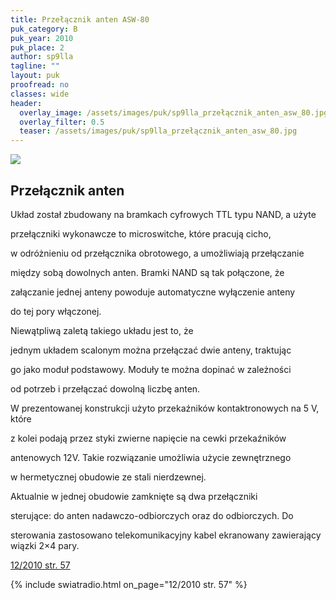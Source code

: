 ```yaml
---
title: Przełącznik anten ASW-80
puk_category: B
puk_year: 2010
puk_place: 2
author: sp9lla
tagline: ""
layout: puk
proofread: no
classes: wide
header:
  overlay_image: /assets/images/puk/sp9lla_przełącznik_anten_asw_80.jpg
  overlay_filter: 0.5
  teaser: /assets/images/puk/sp9lla_przełącznik_anten_asw_80.jpg
---
```






 



![](assets/data/img/projects/2010-2-0.jpg) 



Przełącznik anten
-----------------









 Układ został zbudowany na bramkach cyfrowych TTL typu NAND, a użyte

 przełączniki wykonawcze to microswitche, które pracują cicho,

 w odróżnieniu od przełącznika obrotowego, a umożliwiają przełączanie

 między sobą dowolnych anten. Bramki NAND są tak połączone, że

 załączanie jednej anteny powoduje automatyczne wyłączenie anteny

 do tej pory włączonej.








 Niewątpliwą zaletą takiego układu jest to, że

 jednym układem scalonym można przełączać dwie anteny, traktując

 go jako moduł podstawowy. Moduły te można dopinać w zależności

 od potrzeb i przełączać dowolną liczbę anten.






 W prezentowanej konstrukcji użyto przekaźników kontaktronowych na 5 V, które

 z kolei podają przez styki zwierne napięcie na cewki przekaźników

 antenowych 12V. Takie rozwiązanie umożliwia użycie zewnętrznego


 w hermetycznej obudowie ze stali nierdzewnej.






 Aktualnie w jednej obudowie zamknięte są dwa przełączniki

 sterujące: do anten nadawczo-odbiorczych oraz do odbiorczych. Do

 sterowania zastosowano telekomunikacyjny kabel ekranowany zawierający wiązki 2×4 pary.


[12/2010 str. 57](http://www.swiatradio.com.pl/virtual/modules.php?name=Downloads&d_op=getit&lid=31)

{% include swiatradio.html on_page="12/2010 str. 57" %}





 


